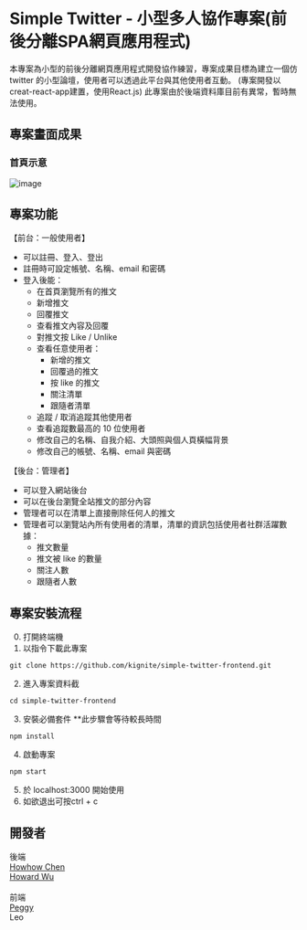 # Simple Twitter - 小型多人協作專案(前後分離SPA網頁應用程式)

本專案為小型的前後分離網頁應用程式開發協作練習，專案成果目標為建立一個仿 twitter 的小型論壇，使用者可以透過此平台與其他使用者互動。
(專案開發以creat-react-app建置，使用React.js)
此專案由於後端資料庫目前有異常，暫時無法使用。

## 專案畫面成果

### 首頁示意
![image](https://user-images.githubusercontent.com/108887372/209478286-4be8b365-34b5-4d82-8f9d-c0d1e5f8a0c9.png)

## 專案功能

【前台：一般使用者】
* 可以註冊、登入、登出  
* 註冊時可設定帳號、名稱、email 和密碼  
* 登入後能：
  * 在首頁瀏覽所有的推文
  * 新增推文
  * 回覆推文
  * 查看推文內容及回覆
  * 對推文按 Like / Unlike
  * 查看任意使用者：
    * 新增的推文
    * 回覆過的推文
    * 按 like 的推文
    * 關注清單
    * 跟隨者清單
  * 追蹤 / 取消追蹤其他使用者
  * 查看追蹤數最高的 10 位使用者
  * 修改自己的名稱、自我介紹、大頭照與個人頁橫幅背景
  * 修改自己的帳號、名稱、email 與密碼 
  
【後台：管理者】
* 可以登入網站後台
* 可以在後台瀏覽全站推文的部分內容
* 管理者可以在清單上直接刪除任何人的推文
* 管理者可以瀏覽站內所有使用者的清單，清單的資訊包括使用者社群活躍數據：  
  * 推文數量
  * 推文被 like 的數量
  * 關注人數
  * 跟隨者人數

## 專案安裝流程
0. 打開終端機
1. 以指令下載此專案 
  ```
  git clone https://github.com/kignite/simple-twitter-frontend.git
  ```
2. 進入專案資料截
  ```
  cd simple-twitter-frontend
  ```
3. 安裝必備套件 **此步驟會等待較長時間
  ```
  npm install 
  ```
4. 啟動專案 
  ```
  npm start
  ```
5. 於 localhost:3000 開始使用
6. 如欲退出可按ctrl + c

## 開發者
後端 <br>
[Howhow Chen](https://github.com/HowhowChen) <br>
[Howard Wu](https://github.com/HowardWu5566) <br>
<br>
前端 <br>
[Peggy](https://github.com/Peggy8422) <br>
Leo

